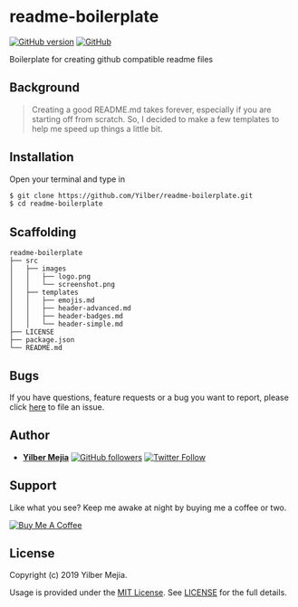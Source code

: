 # readme-boilerplate

[![GitHub version](https://img.shields.io/github/package-json/v/yilber/readme-boilerplate.svg)](https://github.com/yilber/readme-boilerplate)
[![GitHub](https://img.shields.io/github/license/yilber/readme-generator.svg)](https://github.com/Yilber/readme-generator/blob/master/LICENSE)

Boilerplate for creating github compatible readme files

## Background

> Creating a good README.md takes forever, especially if you are starting off from scratch. So, I decided to make a few templates to help me speed up things a little bit.

## Installation

Open your terminal and type in

```sh
$ git clone https://github.com/Yilber/readme-boilerplate.git
$ cd readme-boilerplate
```

## Scaffolding

```text
readme-boilerplate
├── src
│   ├── images
│   │   ├── logo.png
│   │   └── screenshot.png
│   ├── templates
│   │   ├── emojis.md
│   │   ├── header-advanced.md
│   │   ├── header-badges.md
│   │   └── header-simple.md
├── LICENSE
├── package.json
└── README.md
```

## Bugs

If you have questions, feature requests or a bug you want to report, please click [here](https://github.com/Yilber/readme-boilerplate/issues) to file an issue.

## Author

* [**Yilber Mejia**](https://www.yilbermejia.com/) [![GitHub followers](https://img.shields.io/github/followers/yilber.svg?style=social)](https://github.com/yilber) [![Twitter Follow](https://img.shields.io/twitter/follow/Yilber_M.svg?style=social)](https://twitter.com/Yilber_M)

## Support

Like what you see? Keep me awake at night by buying me a coffee or two.

<a href="https://www.buymeacoffee.com/yilber" target="_blank"><img src="https://www.buymeacoffee.com/assets/img/custom_images/orange_img.png" alt="Buy Me A Coffee" style="height: auto !important;width: auto !important;"></a>

## License

Copyright (c) 2019 Yilber Mejia.

Usage is provided under the [MIT License](http://http//opensource.org/licenses/mit-license.php). See [LICENSE](https://github.com/Yilber/readme-generator/blob/master/LICENSE) for the full details.
